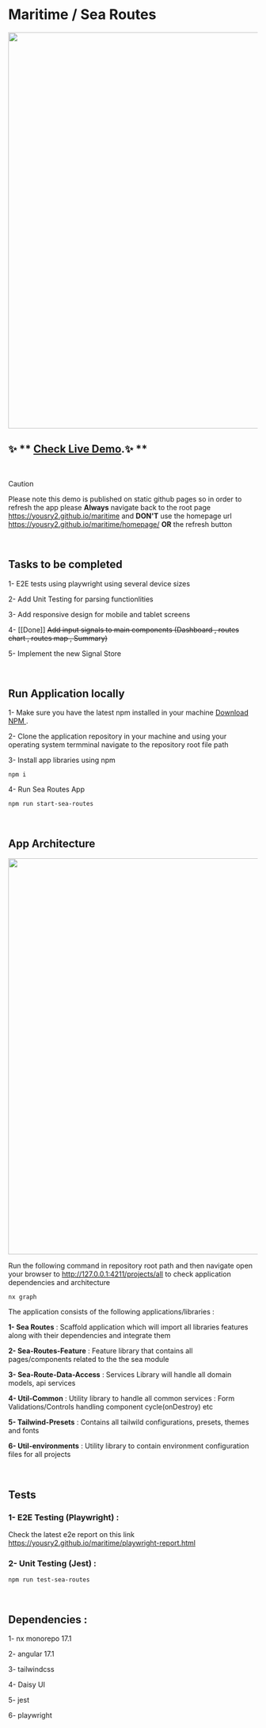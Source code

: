 # Maritime / Sea Routes

<a alt="DA-DESK logo" href="https://yousry2.github.io/maritime" target="_blank" rel="noreferrer"><img src="https://yousry2.github.io/maritime/static/screenshot.jpg" width="800"></a>

## ✨ ** [Check Live Demo](https://yousry2.github.io/maritime/).✨ **

<br>

> [!CAUTION]
> Please note this demo is published on static github pages so in order to refresh the app please **Always** navigate back to the root page https://yousry2.github.io/maritime and **DON'T** use the homepage url https://yousry2.github.io/maritime/homepage/ **OR** the refresh button

<br>

## Tasks to be completed

1- E2E tests using playwright using several device sizes

2- Add Unit Testing for parsing functionlities

3- Add responsive design for mobile and tablet screens

4- [[Done]] ~~Add input signals to main components (Dashboard , routes chart , routes map , Summary)~~

5- Implement the new Signal Store

<br>

## Run Application locally

1- Make sure you have the latest npm installed in your machine [Download NPM ](https://nodejs.org/en/download).

2- Clone the application repository in your machine and using your operating system termminal navigate to the repository root file path

3- Install app libraries using npm

```
npm i
```

4- Run Sea Routes App

```
npm run start-sea-routes
```

<br>

## App Architecture

<img src="https://yousry2.github.io/maritime/static/graph.jpg" width="800">

Run the following command in repository root path and then navigate open your browser to http://127.0.0.1:4211/projects/all to check application dependencies and architecture

```
nx graph
```

The application consists of the following applications/libraries :

**1- Sea Routes** : Scaffold application which will import all libraries features along with their dependencies and integrate them

**2- Sea-Routes-Feature** : Feature library that contains all pages/components related to the the sea module

**3- Sea-Route-Data-Access** : Services Library will handle all domain models, api services

**4- Util-Common** : Utility library to handle all common services : Form Validations/Controls handling component cycle(onDestroy) etc

**5- Tailwind-Presets** : Contains all tailwild configurations, presets, themes and fonts

**6- Util-environments** : Utility library to contain environment configuration files for all projects

<br>

## Tests

### 1- E2E Testing (Playwright) :

Check the latest e2e report on this link https://yousry2.github.io/maritime/playwright-report.html

### 2- Unit Testing (Jest) :

```
npm run test-sea-routes
```

<br>

## Dependencies :

1- nx monorepo 17.1

2- angular 17.1

3- tailwindcss

4- Daisy UI

5- jest

6- playwright
